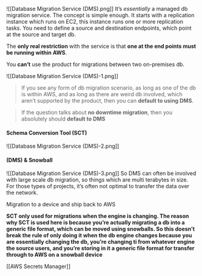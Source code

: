![[Database Migration Service (DMS).png]]
It’s *essentially* a managed db migration service. The concept is simple enough. It starts with a replication instance which runs on EC2, this instance runs one or more replication tasks. You need to define a source and destination endpoints, which point at the source and target db.

The **only real restriction** with the service is that **one at the end points must be running within AWS**.

You **can’t** use the product for migrations between two on-premises db.

![[Database Migration Service (DMS)-1.png]]
> If you see any form of db migration scenario, as long as one of the db is within AWS, and as long as there are weird db involved, which aren’t supported by the product, then you can **default to using DMS**.

> If the question talks about **no downtime migration**, then you absolutely should **default to DMS**
#### Schema Conversion Tool (SCT)
![[Database Migration Service (DMS)-2.png]]
#### (DMS) & Snowball
![[Database Migration Service (DMS)-3.png]]
So DMS can often be involved with large scale db migration, so things which are multi terabytes in size. For those types of projects, it’s often not optimal to transfer the data over the network.

Migration to a device and ship back to AWS

**SCT only used for migrations when the engine is changing. The reason why SCT is used here is because you’re actually migrating a db into a generic file format, which can be moved using snowballs. So this doesn’t break the rule of only doing it when the db engine changes because you are essentially changing the db, you’re changing ti from whatever engine the source users, and you’re storing in it a generic file format for transfer through to AWS on a snowball device**

[[AWS Secrets Manager]]